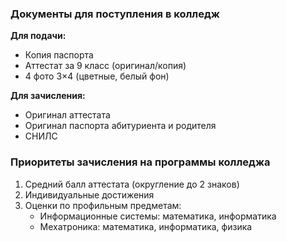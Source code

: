 ### Документы для поступления в колледж
**Для подачи:**  
- Копия паспорта  
- Аттестат за 9 класс (оригинал/копия)  
- 4 фото 3×4 (цветные, белый фон)  

**Для зачисления:**  
- Оригинал аттестата  
- Оригинал паспорта абитуриента и родителя  
- СНИЛС  

### Приоритеты зачисления на программы колледжа
1. Средний балл аттестата (округление до 2 знаков)  
2. Индивидуальные достижения  
3. Оценки по профильным предметам:  
   - Информационные системы: математика, информатика  
   - Мехатроника: математика, информатика, физика  
